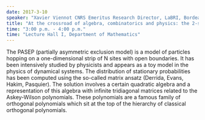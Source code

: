 ```yaml
---
date: 2017-3-10
speaker: "Xavier Viennot CNRS Emeritus Research Director, LaBRI, Bordeaux University Adjunct Professor at IMSc, Chennai"
title: "At the crossroad of algebra, combinatorics and physics: the 2-species PASEP"
time: "3:00 p.m. - 4:00 p.m." 
time: "Lecture Hall I, Department of Mathematics"
---
```

The PASEP (partially asymmetric exclusion model) is a model of particles hopping on a one-dimensional strip of N sites with open boundaries. It has been intensively studied by physicists and appears as a toy model in the physics of dynamical systems. The distribution of stationary probabilities has been computed using the so-called matrix ansatz (Derrida, Evans, Hakim, Pasquier). The solution involves a certain quadratic algebra and a representation of this algebra with infinite tridiagonal matrices related to the Askey-Wilson polynomials. These polynomials are a famous family of orthogonal polynomials which sit at the top of the hierarchy of classical orthogonal polynomials.
